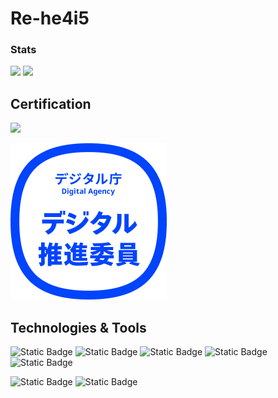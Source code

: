 # Re-he4i5

### Stats

![](http://github-profile-summary-cards.vercel.app/api/cards/most-commit-language?username=Re-he4i5&theme=onedark)
![](http://github-profile-summary-cards.vercel.app/api/cards/stats?username=Re-he4i5&theme=onedark)



## Certification

![](https://www.openbadge-global.com/ns/portal/openbadge/public/assertions/user/MTZtQWQwUG00Wm5JWWhMbnBTM0Rpdz09)

![digital_assistant](/file/digital_assistant.png)

## Technologies & Tools
![Static Badge](https://img.shields.io/badge/TypeScript-code?logo=TypeScript&label=Code&color=blue)
![Static Badge](https://img.shields.io/badge/JavaScript-code?logo=JavaScript&label=Code&color=blue)
![Static Badge](https://img.shields.io/badge/react-code?logo=react&label=Code&color=blue)
![Static Badge](https://img.shields.io/badge/ruby-code?logo=ruby&logoColor=red&label=Code&color=blue)
![Static Badge](https://img.shields.io/badge/python-code?logo=python&label=Code&color=blue)


![Static Badge](https://img.shields.io/badge/bootstrap-Tool?logo=bootstrap&label=Tool&color=green)
![Static Badge](https://img.shields.io/badge/Docker-Tool?logo=Docker&label=Tool&color=green)






